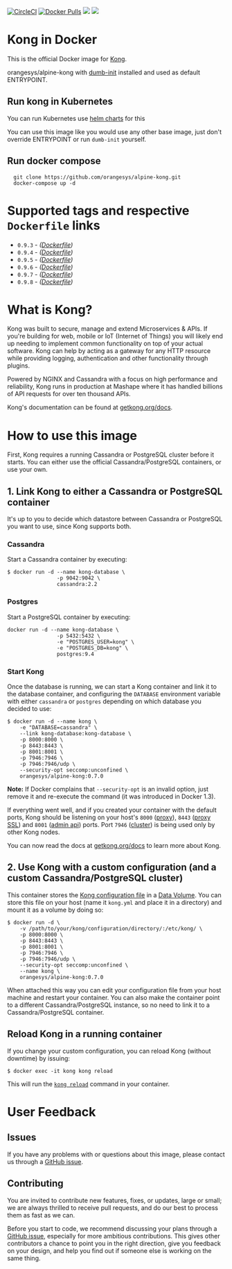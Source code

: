 [![CircleCI](https://circleci.com/gh/orangesys/alpine-kong.svg?style=svg)](https://circleci.com/gh/orangesys/alpine-kong)
[![Docker Pulls](https://img.shields.io/docker/pulls/orangesys/alpine-kong.svg)](https://hub.docker.com/r/orangesys/alpine-kong/)
[![](https://images.microbadger.com/badges/image/orangesys/alpine-kong.svg)](https://microbadger.com/images/orangesys/alpine-kong "Get your own image badge on microbadger.com")
[![](https://images.microbadger.com/badges/version/orangesys/alpine-kong.svg)](https://microbadger.com/images/orangesys/alpine-kong "Get your own version badge on microbadger.com")

# Kong in Docker

This is the official Docker image for [Kong][kong-site-url].

orangesys/alpine-kong with [dumb-init](https://github.com/Yelp/dumb-init) installed and used as default ENTRYPOINT.

## Run kong in Kubernetes
You can run Kubernetes use [helm charts](https://github.com/orangesys/charts/tree/master/kong) for this


You can use this image like you would use any other base image, just
don't override ENTRYPOINT or run `dumb-init` yourself.

## Run docker compose
```shell
  git clone https://github.com/orangesys/alpine-kong.git
  docker-compose up -d
```

# Supported tags and respective `Dockerfile` links

- `0.9.3` - *([Dockerfile](https://raw.githubusercontent.com/orangesys/alpine-kong/v0.9.3/0.9.3/Dockerfile))*
- `0.9.4` - *([Dockerfile](https://raw.githubusercontent.com/orangesys/alpine-kong/v0.9.4/0.9.4/Dockerfile))*
- `0.9.5` - *([Dockerfile](https://raw.githubusercontent.com/orangesys/alpine-kong/v0.9.5/0.9.5/Dockerfile))*
- `0.9.6` - *([Dockerfile](https://raw.githubusercontent.com/orangesys/alpine-kong/v0.9.6/0.9.6/Dockerfile))*
- `0.9.7` - *([Dockerfile](https://raw.githubusercontent.com/orangesys/alpine-kong/v0.9.7/0.9.7/Dockerfile))*
- `0.9.8` - *([Dockerfile](https://raw.githubusercontent.com/orangesys/alpine-kong/v0.9.8/0.9.8/Dockerfile))*

# What is Kong?

Kong was built to secure, manage and extend Microservices & APIs. If you're building for web, mobile or IoT (Internet of Things) you will likely end up needing to implement common functionality on top of your actual software. Kong can help by acting as a gateway for any HTTP resource while providing logging, authentication and other functionality through plugins.

Powered by NGINX and Cassandra with a focus on high performance and reliability, Kong runs in production at Mashape where it has handled billions of API requests for over ten thousand APIs.

Kong's documentation can be found at [getkong.org/docs][kong-docs-url].

# How to use this image

First, Kong requires a running Cassandra or PostgreSQL cluster before it starts. You can either use the official Cassandra/PostgreSQL containers, or use your own.

## 1. Link Kong to either a Cassandra or PostgreSQL container

It's up to you to decide which datastore between Cassandra or PostgreSQL you want to use, since Kong supports both.

### Cassandra

Start a Cassandra container by executing:

```shell
$ docker run -d --name kong-database \
                -p 9042:9042 \
                cassandra:2.2
```

### Postgres

Start a PostgreSQL container by executing:

```shell
docker run -d --name kong-database \
                -p 5432:5432 \
                -e "POSTGRES_USER=kong" \
                -e "POSTGRES_DB=kong" \
                postgres:9.4
```

### Start Kong

Once the database is running, we can start a Kong container and link it to the database container, and configuring the `DATABASE` environment variable with either `cassandra` or `postgres` depending on which database you decided to use:

```shell
$ docker run -d --name kong \
    -e "DATABASE=cassandra" \
    --link kong-database:kong-database \
    -p 8000:8000 \
    -p 8443:8443 \
    -p 8001:8001 \
    -p 7946:7946 \
    -p 7946:7946/udp \
    --security-opt seccomp:unconfined \
    orangesys/alpine-kong:0.7.0
```

**Note:** If Docker complains that `--security-opt` is an invalid option, just remove it and re-execute the command (it was introduced in Docker 1.3).

If everything went well, and if you created your container with the default ports, Kong should be listening on your host's `8000` ([proxy][kong-docs-proxy-port]), `8443` ([proxy SSL][kong-docs-proxy-ssl-port]) and `8001` ([admin api][kong-docs-admin-api-port]) ports. Port `7946` ([cluster][kong-docs-cluster-port]) is being used only by other Kong nodes.

You can now read the docs at [getkong.org/docs][kong-docs-url] to learn more about Kong.

## 2. Use Kong with a custom configuration (and a custom Cassandra/PostgreSQL cluster)

This container stores the [Kong configuration file](http://getkong.org/docs/latest/configuration/) in a [Data Volume][docker-data-volume]. You can store this file on your host (name it `kong.yml` and place it in a directory) and mount it as a volume by doing so:

```shell
$ docker run -d \
    -v /path/to/your/kong/configuration/directory/:/etc/kong/ \
    -p 8000:8000 \
    -p 8443:8443 \
    -p 8001:8001 \
    -p 7946:7946 \
    -p 7946:7946/udp \
    --security-opt seccomp:unconfined \
    --name kong \
    orangesys/alpine-kong:0.7.0
```

When attached this way you can edit your configuration file from your host machine and restart your container. You can also make the container point to a different Cassandra/PostgreSQL instance, so no need to link it to a Cassandra/PostgreSQL container.

## Reload Kong in a running container

If you change your custom configuration, you can reload Kong (without downtime) by issuing:

```shell
$ docker exec -it kong kong reload
```

This will run the [`kong reload`][kong-docs-reload] command in your container.

# User Feedback

## Issues

If you have any problems with or questions about this image, please contact us through a [GitHub issue][github-new-issue].

## Contributing

You are invited to contribute new features, fixes, or updates, large or small; we are always thrilled to receive pull requests, and do our best to process them as fast as we can.

Before you start to code, we recommend discussing your plans through a [GitHub issue][github-new-issue], especially for more ambitious contributions. This gives other contributors a chance to point you in the right direction, give you feedback on your design, and help you find out if someone else is working on the same thing.

[kong-site-url]: http://getkong.org
[kong-docs-url]: http://getkong.org/docs
[kong-docs-proxy-port]: http://getkong.org/docs/latest/configuration/#proxy_port
[kong-docs-proxy-ssl-port]: http://getkong.org/docs/latest/configuration/#proxy_listen_ssl
[kong-docs-admin-api-port]: http://getkong.org/docs/latest/configuration/#admin_api_port
[kong-docs-cluster-port]: http://getkong.org/docs/latest/configuration/#cluster_listen
[kong-docs-reload]: http://getkong.org/docs/latest/cli/#reload

[github-new-issue]: https://github.com/Mashape/docker-kong/issues/new
[docker-data-volume]: https://docs.docker.com/userguide/dockervolumes/

